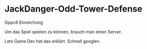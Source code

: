 # JackDanger-Odd-Tower-Defense
Gppc8 Einreichung

Um das Spiel spielen zu können, brauch man einen Server. 

Lets Game Dev hat das erklärt. Schnell googlen.

